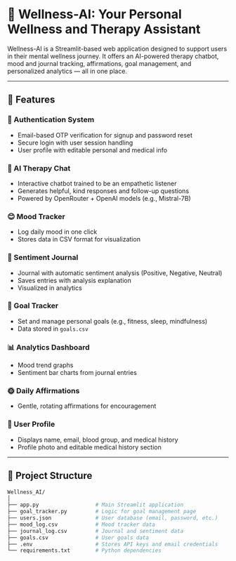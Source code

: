 # 🌿 Wellness-AI: Your Personal Wellness and Therapy Assistant

Wellness-AI is a Streamlit-based web application designed to support users in their mental wellness journey. It offers an AI-powered therapy chatbot, mood and journal tracking, affirmations, goal management, and personalized analytics — all in one place.

---

## 🧠 Features

### 🔐 Authentication System
- Email-based OTP verification for signup and password reset
- Secure login with user session handling
- User profile with editable personal and medical info

### 💬 AI Therapy Chat
- Interactive chatbot trained to be an empathetic listener
- Generates helpful, kind responses and follow-up questions
- Powered by OpenRouter + OpenAI models (e.g., Mistral-7B)

### 😊 Mood Tracker
- Log daily mood in one click
- Stores data in CSV format for visualization

### 📘 Sentiment Journal
- Journal with automatic sentiment analysis (Positive, Negative, Neutral)
- Saves entries with analysis explanation
- Visualized in analytics

### 🚧 Goal Tracker
- Set and manage personal goals (e.g., fitness, sleep, mindfulness)
- Data stored in `goals.csv`

### 📊 Analytics Dashboard
- Mood trend graphs
- Sentiment bar charts from journal entries

### 🌞 Daily Affirmations
- Gentle, rotating affirmations for encouragement

### 👤 User Profile
- Displays name, email, blood group, and medical history
- Profile photo and editable medical history section

---

## 📁 Project Structure

```bash
Wellness_AI/
│
├── app.py                  # Main Streamlit application
├── goal_tracker.py         # Logic for goal management page
├── users.json              # User database (email, password, etc.)
├── mood_log.csv            # Mood tracker data
├── journal_log.csv         # Journal and sentiment data
├── goals.csv               # User goals data
├── .env                    # Stores API keys and email credentials
└── requirements.txt        # Python dependencies
